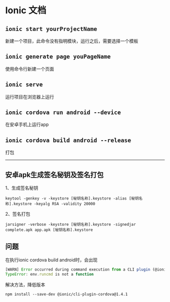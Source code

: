 # Ionic 文档

## `ionic start yourProjectName`

新建一个项目，此命令没有指明模块，运行之后，需要选择一个模板

## `ionic generate page youPageName`

使用命令行新建一个页面

## `ionic serve`

运行项目在浏览器上运行

## `ionic cordova run android --device`

在安卓手机上运行app

## `ionic cordova build android --release`

打包

------

## 安卓apk生成签名秘钥及签名打包

1、生成签名秘钥

`keytool -genkey -v -keystore [秘钥名称].keystore -alias [秘钥名称].keystore -keyalg RSA -validity 20000`

2、签名打包

`jarsigner -verbose -keystore [秘钥名称].keystore -signedjar complete.apk app.apk [秘钥名称].keystore`

## 问题

在执行ionic cordova build android时，会出现

~~~ js
[WARN] Error occurred during command execution from a CLI plugin (@ionic/cli-plugin-cordova). Your plugins may be out of date.
TypeError: env.runcmd is not a function
~~~

解决方法，降低版本

`npm install --save-dev @ionic/cli-plugin-cordova@1.4.1`
